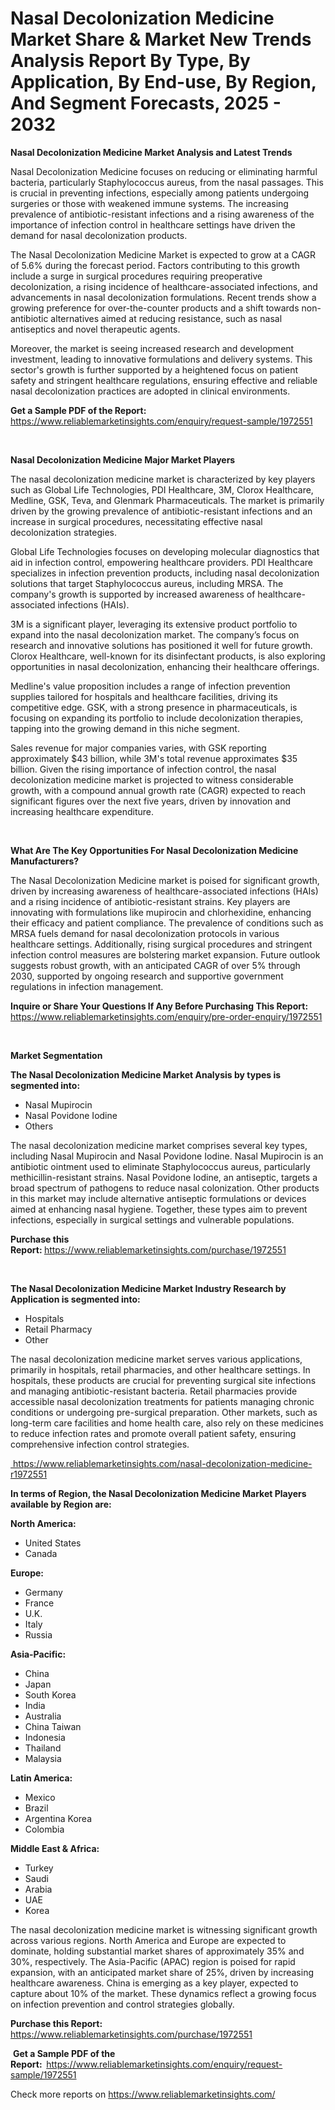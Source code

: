 <p><h1>Nasal Decolonization Medicine Market Share & Market New Trends Analysis Report By Type, By Application, By End-use, By Region, And Segment Forecasts, 2025 - 2032</h1></p><p><strong>Nasal Decolonization Medicine Market Analysis and Latest Trends</strong></p>
<p><p>Nasal Decolonization Medicine focuses on reducing or eliminating harmful bacteria, particularly Staphylococcus aureus, from the nasal passages. This is crucial in preventing infections, especially among patients undergoing surgeries or those with weakened immune systems. The increasing prevalence of antibiotic-resistant infections and a rising awareness of the importance of infection control in healthcare settings have driven the demand for nasal decolonization products.</p><p>The Nasal Decolonization Medicine Market is expected to grow at a CAGR of 5.6% during the forecast period. Factors contributing to this growth include a surge in surgical procedures requiring preoperative decolonization, a rising incidence of healthcare-associated infections, and advancements in nasal decolonization formulations. Recent trends show a growing preference for over-the-counter products and a shift towards non-antibiotic alternatives aimed at reducing resistance, such as nasal antiseptics and novel therapeutic agents.</p><p>Moreover, the market is seeing increased research and development investment, leading to innovative formulations and delivery systems. This sector's growth is further supported by a heightened focus on patient safety and stringent healthcare regulations, ensuring effective and reliable nasal decolonization practices are adopted in clinical environments.</p></p>
<p><strong>Get a Sample PDF of the Report:&nbsp;</strong> <a href="https://www.reliablemarketinsights.com/enquiry/request-sample/1972551?utm_campaign=2564&utm_medium=2&utm_source=Github&utm_content=ia&utm_term=09032025&utm_id=nasal-decolonization-medicine">https://www.reliablemarketinsights.com/enquiry/request-sample/1972551</a></p>
<p>&nbsp;</p>
<p><strong>Nasal Decolonization Medicine Major Market Players</strong></p>
<p><p>The nasal decolonization medicine market is characterized by key players such as Global Life Technologies, PDI Healthcare, 3M, Clorox Healthcare, Medline, GSK, Teva, and Glenmark Pharmaceuticals. The market is primarily driven by the growing prevalence of antibiotic-resistant infections and an increase in surgical procedures, necessitating effective nasal decolonization strategies.</p><p>Global Life Technologies focuses on developing molecular diagnostics that aid in infection control, empowering healthcare providers. PDI Healthcare specializes in infection prevention products, including nasal decolonization solutions that target Staphylococcus aureus, including MRSA. The company's growth is supported by increased awareness of healthcare-associated infections (HAIs).</p><p>3M is a significant player, leveraging its extensive product portfolio to expand into the nasal decolonization market. The company’s focus on research and innovative solutions has positioned it well for future growth. Clorox Healthcare, well-known for its disinfectant products, is also exploring opportunities in nasal decolonization, enhancing their healthcare offerings.</p><p>Medline's value proposition includes a range of infection prevention supplies tailored for hospitals and healthcare facilities, driving its competitive edge. GSK, with a strong presence in pharmaceuticals, is focusing on expanding its portfolio to include decolonization therapies, tapping into the growing demand in this niche segment.</p><p>Sales revenue for major companies varies, with GSK reporting approximately $43 billion, while 3M's total revenue approximates $35 billion. Given the rising importance of infection control, the nasal decolonization medicine market is projected to witness considerable growth, with a compound annual growth rate (CAGR) expected to reach significant figures over the next five years, driven by innovation and increasing healthcare expenditure.</p></p>
<p>&nbsp;</p>
<p><strong>What Are The Key Opportunities For Nasal Decolonization Medicine Manufacturers?</strong></p>
<p><p>The Nasal Decolonization Medicine market is poised for significant growth, driven by increasing awareness of healthcare-associated infections (HAIs) and a rising incidence of antibiotic-resistant strains. Key players are innovating with formulations like mupirocin and chlorhexidine, enhancing their efficacy and patient compliance. The prevalence of conditions such as MRSA fuels demand for nasal decolonization protocols in various healthcare settings. Additionally, rising surgical procedures and stringent infection control measures are bolstering market expansion. Future outlook suggests robust growth, with an anticipated CAGR of over 5% through 2030, supported by ongoing research and supportive government regulations in infection management.</p></p>
<p><strong>Inquire or Share Your Questions If Any Before Purchasing This Report:</strong> <a href="https://www.reliablemarketinsights.com/enquiry/pre-order-enquiry/1972551?utm_campaign=2564&utm_medium=2&utm_source=Github&utm_content=ia&utm_term=09032025&utm_id=nasal-decolonization-medicine">https://www.reliablemarketinsights.com/enquiry/pre-order-enquiry/1972551</a></p>
<p>&nbsp;</p>
<p><strong>Market Segmentation</strong></p>
<p><strong>The Nasal Decolonization Medicine Market Analysis by types is segmented into:</strong></p>
<p><ul><li>Nasal Mupirocin</li><li>Nasal Povidone Iodine</li><li>Others</li></ul></p>
<p><p>The nasal decolonization medicine market comprises several key types, including Nasal Mupirocin and Nasal Povidone Iodine. Nasal Mupirocin is an antibiotic ointment used to eliminate Staphylococcus aureus, particularly methicillin-resistant strains. Nasal Povidone Iodine, an antiseptic, targets a broad spectrum of pathogens to reduce nasal colonization. Other products in this market may include alternative antiseptic formulations or devices aimed at enhancing nasal hygiene. Together, these types aim to prevent infections, especially in surgical settings and vulnerable populations.</p></p>
<p><strong>Purchase this Report:&nbsp;</strong><a href="https://www.reliablemarketinsights.com/purchase/1972551?utm_campaign=2564&utm_medium=2&utm_source=Github&utm_content=ia&utm_term=09032025&utm_id=nasal-decolonization-medicine">https://www.reliablemarketinsights.com/purchase/1972551</a></p>
<p>&nbsp;</p>
<p><strong>The Nasal Decolonization Medicine Market Industry Research by Application is segmented into:</strong></p>
<p><ul><li>Hospitals</li><li>Retail Pharmacy</li><li>Other</li></ul></p>
<p><p>The nasal decolonization medicine market serves various applications, primarily in hospitals, retail pharmacies, and other healthcare settings. In hospitals, these products are crucial for preventing surgical site infections and managing antibiotic-resistant bacteria. Retail pharmacies provide accessible nasal decolonization treatments for patients managing chronic conditions or undergoing pre-surgical preparation. Other markets, such as long-term care facilities and home health care, also rely on these medicines to reduce infection rates and promote overall patient safety, ensuring comprehensive infection control strategies.</p></p>
<p><a href="https://www.reliablemarketinsights.com/nasal-decolonization-medicine-r1972551?utm_campaign=2564&utm_medium=2&utm_source=Github&utm_content=ia&utm_term=09032025&utm_id=nasal-decolonization-medicine">&nbsp;https://www.reliablemarketinsights.com/nasal-decolonization-medicine-r1972551</a></p>
<p><strong>In terms of Region, the Nasal Decolonization Medicine Market Players available by Region are:</strong></p>
<p>
    <p> <strong> North America: </strong>
        <ul>
            <li>United States</li>
            <li>Canada</li>
        </ul>
        </p> 
    <p> <strong> Europe: </strong>
        <ul>
            <li>Germany</li>
            <li>France</li>
            <li>U.K.</li>
            <li>Italy</li>
            <li>Russia</li>
        </ul>
        </p> 
    <p> <strong> Asia-Pacific: </strong>
        <ul>
            <li>China</li>
            <li>Japan</li>
            <li>South Korea</li>
            <li>India</li>
            <li>Australia</li>
            <li>China Taiwan</li>
            <li>Indonesia</li>
            <li>Thailand</li>
            <li>Malaysia</li>
        </ul>
        </p> 
    <p> <strong> Latin America: </strong>
        <ul>
            <li>Mexico</li>
            <li>Brazil</li>
            <li>Argentina Korea</li>
            <li>Colombia</li>
        </ul>
        </p> 
    <p> <strong> Middle East & Africa: </strong>
        <ul>
            <li>Turkey</li>
            <li>Saudi</li>
            <li>Arabia</li>
            <li>UAE</li>
            <li>Korea</li>
        </ul>
    </p>
    </p>
<p><p>The nasal decolonization medicine market is witnessing significant growth across various regions. North America and Europe are expected to dominate, holding substantial market shares of approximately 35% and 30%, respectively. The Asia-Pacific (APAC) region is poised for rapid expansion, with an anticipated market share of 25%, driven by increasing healthcare awareness. China is emerging as a key player, expected to capture about 10% of the market. These dynamics reflect a growing focus on infection prevention and control strategies globally.</p></p>
<p><strong>Purchase this Report: </strong><a href="https://www.reliablemarketinsights.com/purchase/1972551?utm_campaign=2564&utm_medium=2&utm_source=Github&utm_content=ia&utm_term=09032025&utm_id=nasal-decolonization-medicine">https://www.reliablemarketinsights.com/purchase/1972551</a></p>
<p>&nbsp;<strong>Get a Sample PDF of the Report:&nbsp;&nbsp;</strong><a href="https://www.reliablemarketinsights.com/enquiry/request-sample/1972551?utm_campaign=2564&utm_medium=2&utm_source=Github&utm_content=ia&utm_term=09032025&utm_id=nasal-decolonization-medicine">https://www.reliablemarketinsights.com/enquiry/request-sample/1972551</a></p>
<p><strong></strong></p>
<p>Check more reports on <a href="https://www.reliablemarketinsights.com/?utm_campaign=2564&utm_medium=2&utm_source=Github&utm_content=ia&utm_term=09032025&utm_id=nasal-decolonization-medicine">https://www.reliablemarketinsights.com/</a></p>